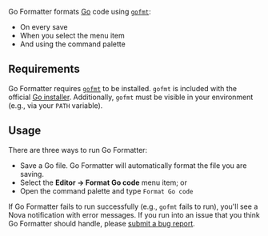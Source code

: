 Go Formatter formats [Go](https://go.dev) code using [`gofmt`](https://pkg.go.dev/cmd/gofmt):

- On every save
- When you select the menu item
- And using the command palette

## Requirements

Go Formatter requires [`gofmt`](https://pkg.go.dev/cmd/gofmt) to be installed. `gofmt` is included with the official [Go installer](https://go.dev/dl). Additionally, `gofmt` must be visible in your environment (e.g., via your `PATH` variable).

## Usage

There are three ways to run Go Formatter:

- Save a Go file. Go Formatter will automatically format the file you are saving.
- Select the **Editor → Format Go code** menu item; or
- Open the command palette and type `Format Go code`

If Go Formatter fails to run successfully (e.g., `gofmt` fails to run), you'll see a Nova notification with error messages. If you run into an issue that you think Go Formatter should handle, please [submit a bug report](https://github.com/jbrudvik/nova-go-formatter/issues).

